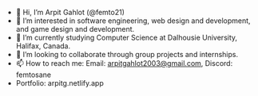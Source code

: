 - 👋 Hi, I’m Arpit Gahlot (@femto21)
- 👀 I’m interested in software engineering, web design and development, and game design and development.
- 🌱 I’m currently studying Computer Science at Dalhousie University, Halifax, Canada.
- 💞️ I’m looking to collaborate through group projects and internships.
- 📫 How to reach me: Email: arpitgahlot2003@gmail.com, Discord: femtosane
- Portfolio: arpitg.netlify.app

<!---
femto21/femto21 is a ✨ special ✨ repository because its `README.md` (this file) appears on your GitHub profile.
You can click the Preview link to take a look at your changes.
--->
